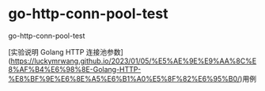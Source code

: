 # go-http-conn-pool-test
go-http-conn-pool-test

[实验说明 Golang HTTP 连接池参数] (https://luckymrwang.github.io/2023/01/05/%E5%AE%9E%E9%AA%8C%E8%AF%B4%E6%98%8E-Golang-HTTP-%E8%BF%9E%E6%8E%A5%E6%B1%A0%E5%8F%82%E6%95%B0/)用例
